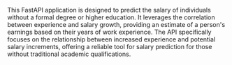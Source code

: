 This FastAPI application is designed to predict the salary of individuals without a formal degree or higher education. It leverages the correlation between experience and salary growth, providing an estimate of a person's earnings based on their years of work experience. The API specifically focuses on the relationship between increased experience and potential salary increments, offering a reliable tool for salary prediction for those without traditional academic qualifications.

